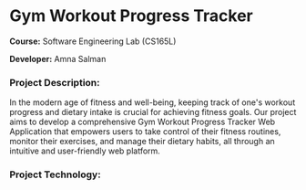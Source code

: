 # Gym Workout Progress Tracker

**Course:** Software Engineering Lab (CS165L)

**Developer:**  Amna Salman

### Project Description:

In the modern age of fitness and well-being, keeping track of one's workout progress and dietary intake is crucial for achieving fitness goals. Our project aims to develop a comprehensive Gym Workout Progress Tracker Web Application that empowers users to take control of their fitness routines, monitor their exercises, and manage their dietary habits, all through an intuitive and user-friendly web platform.



### Project Technology:

